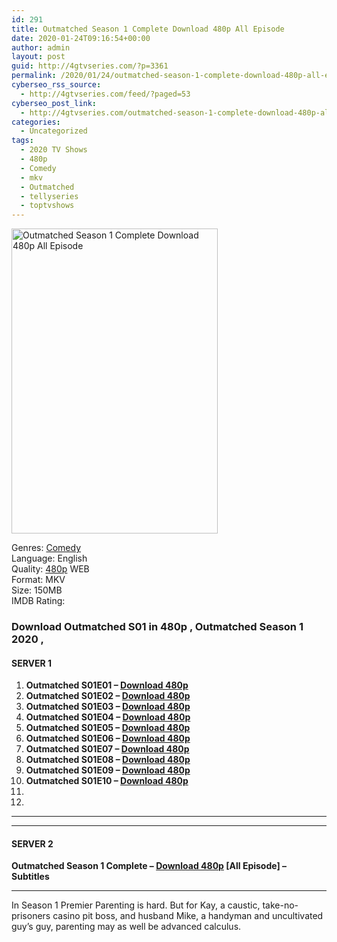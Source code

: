 ```yaml
---
id: 291
title: Outmatched Season 1 Complete Download 480p All Episode
date: 2020-01-24T09:16:54+00:00
author: admin
layout: post
guid: http://4gtvseries.com/?p=3361
permalink: /2020/01/24/outmatched-season-1-complete-download-480p-all-episode-2/
cyberseo_rss_source:
  - http://4gtvseries.com/feed/?paged=53
cyberseo_post_link:
  - http://4gtvseries.com/outmatched-season-1-complete-download-480p-all-episode/
categories:
  - Uncategorized
tags:
  - 2020 TV Shows
  - 480p
  - Comedy
  - mkv
  - Outmatched
  - tellyseries
  - toptvshows
---
```

<img loading="lazy" class="aligncenter" src="https://1.bp.blogspot.com/-I26p5C3mJM4/Xiq1WKmUWII/AAAAAAAAARg/wtZ-6FWEY58AAelpBPs31T0f6kQHmi9hQCK4BGAYYCw/s1600/Outmatched%2BSeason%2B1.jpeg" alt="Outmatched Season 1 Complete Download 480p All Episode" width="330" height="488" />

Genres:&nbsp;<a href="http://4gtvseries.com/tag/comedy/" data-wpel-link="internal">Comedy</a>  
Language: English  
Quality:&nbsp;<a href="http://4gtvseries.com/tag/480p/" data-wpel-link="internal">480p</a> WEB  
Format: MKV  
Size: 150MB  
IMDB Rating:

### **Download Outmatched S01 in 480p , Outmatched Season 1 2020 ,&nbsp;**

#### <span><strong>SERVER 1</strong></span>

  1. **Outmatched S01E01 – <a href="http://slink.dl480p.xyz/GZD7" data-wpel-link="external" target="_blank" rel="nofollow external noopener noreferrer" class="wpel-icon-left"><i class="wpel-icon fa fa-download" aria-hidden="true"></i>Download 480p</a>**
  2. **Outmatched S01E02 – <a href="http://slink.dl480p.xyz/n2YMl7am" data-wpel-link="external" target="_blank" rel="nofollow external noopener noreferrer" class="wpel-icon-left"><i class="wpel-icon fa fa-download" aria-hidden="true"></i>Download 480p</a>**
  3. **Outmatched S01E03 – <a href="http://slink.dl480p.xyz/9aBCMBYz" data-wpel-link="external" target="_blank" rel="nofollow external noopener noreferrer" class="wpel-icon-left"><i class="wpel-icon fa fa-download" aria-hidden="true"></i>Download 480p</a>**
  4. **Outmatched S01E04 – <a href="http://slink.dl480p.xyz/Rdm2Mn" data-wpel-link="external" target="_blank" rel="nofollow external noopener noreferrer" class="wpel-icon-left"><i class="wpel-icon fa fa-download" aria-hidden="true"></i>Download 480p</a>**
  5. **Outmatched S01E05 – <a href="http://slink.dl480p.xyz/XZK2jeV" data-wpel-link="external" target="_blank" rel="nofollow external noopener noreferrer" class="wpel-icon-left"><i class="wpel-icon fa fa-download" aria-hidden="true"></i>Download 480p</a>**
  6. **Outmatched S01E06 – <a href="http://slink.dl480p.xyz/D8sFZ" data-wpel-link="external" target="_blank" rel="nofollow external noopener noreferrer" class="wpel-icon-left"><i class="wpel-icon fa fa-download" aria-hidden="true"></i>Download 480p</a>**
  7. **Outmatched S01E07 – <a href="http://slink.dl480p.xyz/uqZPMX8" data-wpel-link="external" target="_blank" rel="nofollow external noopener noreferrer" class="wpel-icon-left"><i class="wpel-icon fa fa-download" aria-hidden="true"></i>Download 480p</a>**
  8. **Outmatched S01E08 – <a href="http://slink.dl480p.xyz/pePRL" data-wpel-link="external" target="_blank" rel="nofollow external noopener noreferrer" class="wpel-icon-left"><i class="wpel-icon fa fa-download" aria-hidden="true"></i>Download 480p</a>**
  9. **Outmatched S01E09 – <a href="http://slink.dl480p.xyz/KRXeZdw" data-wpel-link="external" target="_blank" rel="nofollow external noopener noreferrer" class="wpel-icon-left"><i class="wpel-icon fa fa-download" aria-hidden="true"></i>Download 480p</a>**
 10. **Outmatched S01E10 – <a href="http://slink.dl480p.xyz/1RUgM8G" data-wpel-link="external" target="_blank" rel="nofollow external noopener noreferrer" class="wpel-icon-left"><i class="wpel-icon fa fa-download" aria-hidden="true"></i>Download 480p</a>**
 11. 
 12. 

* * *

* * *

#### <span><strong>SERVER 2</strong></span>

**Outmatched Season 1 Complete – <a href="http://dl480p.xyz/3653/" data-wpel-link="external" target="_blank" rel="nofollow external noopener noreferrer" class="wpel-icon-left"><i class="wpel-icon fa fa-download" aria-hidden="true"></i>Download 480p</a> [All Episode] – Subtitles**

* * *

In Season 1 Premier Parenting is hard. But for Kay, a caustic, take-no-prisoners casino pit boss, and husband Mike, a handyman and uncultivated guy’s guy, parenting may as well be advanced calculus.

<div align="center">
</div>